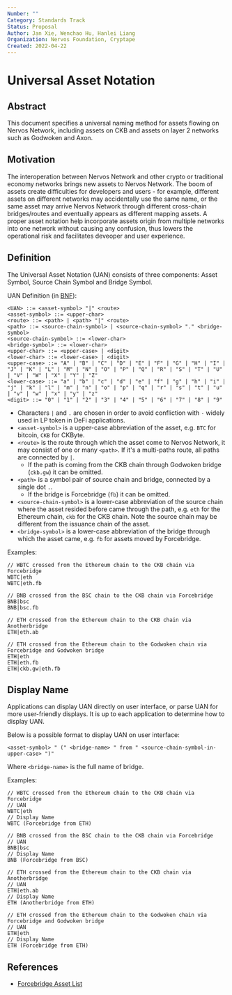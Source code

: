 ```yaml
---
Number: ""
Category: Standards Track
Status: Proposal
Author: Jan Xie, Wenchao Hu, Hanlei Liang
Organization: Nervos Foundation, Cryptape
Created: 2022-04-22
---
```


# Universal Asset Notation

## Abstract

This document specifies a universal naming method for assets flowing on Nervos Network, including assets on CKB and assets on layer 2 networks such as Godwoken and Axon.

## Motivation

The interoperation between Nervos Network and other crypto or traditional economy networks brings new assets to Nervos Network. The boom of assets create difficulties for developers and users - for example, different assets on different networks may accidentally use the same name, or the same asset may arrive Nervos Network through different cross-chain bridges/routes and eventually appears as different mapping assets. A proper asset notation help incorporate assets origin from multiple networks into one network without causing any confusion, thus lowers the operational risk and facilitates deveoper and user experience.

## Definition

The Universal Asset Notation (UAN) consists of three components: Asset Symbol, Source Chain Symbol and Bridge Symbol.

UAN Definition (in [BNF](https://en.wikipedia.org/wiki/Backus%E2%80%93Naur_form)):

```
<UAN> ::= <asset-symbol> "|" <route>
<asset-symbol> ::= <upper-char>
<route> ::= <path> | <path> "|" <route>
<path> ::= <source-chain-symbol> | <source-chain-symbol> "." <bridge-symbol>
<source-chain-symbol> ::= <lower-char>
<bridge-symbol> ::= <lower-char>
<upper-char> ::= <upper-case> | <digit>
<lower-char> ::= <lower-case> | <digit>
<upper-case> ::= "A" | "B" | "C" | "D" | "E" | "F" | "G" | "H" | "I" | "J" | "K" | "L" | "M" | "N" | "O" | "P" | "Q" | "R" | "S" | "T" | "U" | "V" | "W" | "X" | "Y" | "Z"
<lower-case> ::= "a" | "b" | "c" | "d" | "e" | "f" | "g" | "h" | "i" | "j" | "k" | "l" | "m" | "n" | "o" | "p" | "q" | "r" | "s" | "t" | "u" | "v" | "w" | "x" | "y" | "z"
<digit> ::= "0" | "1" | "2" | "3" | "4" | "5" | "6" | "7" | "8" | "9"
```

- Characters `|` and `.` are chosen in order to avoid confliction with `-` widely used in LP token in DeFi applications.
- `<asset-symbol>` is a upper-case abbreviation of the asset, e.g. `BTC` for bitcoin, `CKB` for CKByte.
- `<route>` is the route through which the asset come to Nervos Network, it may consist of one or many `<path>`. If it's a multi-paths route, all paths are connected by `|`.
	- If the path is coming from the CKB chain through Godwoken bridge (`ckb.gw`) it can be omitted.
- `<path>` is a symbol pair of source chain and bridge, connected by a single dot `.`.
	- If the bridge is Forcebridge (`fb`) it can be omitted.
- `<source-chain-symbol>` is a lower-case abbreviation of the source chain where the asset resided before came through the path, e.g. `eth` for the Ethereum chain, `ckb` for the CKB chain. Note the source chain may be different from the issuance chain of the asset.
- `<bridge-symbol>` is a lower-case abbreviation of the bridge through which the asset came, e.g. `fb` for assets moved by Forcebridge.

Examples:

```
// WBTC crossed from the Ethereum chain to the CKB chain via Forcebridge
WBTC|eth
WBTC|eth.fb

// BNB crossed from the BSC chain to the CKB chain via Forcebridge
BNB|bsc
BNB|bsc.fb

// ETH crossed from the Ethereum chain to the CKB chain via Anotherbridge
ETH|eth.ab

// ETH crossed from the Ethereum chain to the Godwoken chain via Forcebridge and Godwoken bridge
ETH|eth
ETH|eth.fb
ETH|ckb.gw|eth.fb
```

## Display Name

Applications can display UAN directly on user interface, or parse UAN for more user-friendly displays. It is up to each application to determine how to display UAN.

Below is a possible format to display UAN on user interface:

```
<asset-symbol> " (" <bridge-name> " from " <source-chain-symbol-in-upper-case> ")"
```

Where `<bridge-name>` is the full name of bridge.

Examples:

```
// WBTC crossed from the Ethereum chain to the CKB chain via Forcebridge
// UAN
WBTC|eth
// Display Name
WBTC (Forcebridge from ETH)

// BNB crossed from the BSC chain to the CKB chain via Forcebridge
// UAN
BNB|bsc
// Display Name
BNB (Forcebridge from BSC)

// ETH crossed from the Ethereum chain to the CKB chain via Anotherbridge
// UAN
ETH|eth.ab
// Display Name
ETH (Anotherbridge from ETH)

// ETH crossed from the Ethereum chain to the Godwoken chain via Forcebridge and Godwoken bridge
// UAN
ETH|eth
// Display Name
ETH (Forcebridge from ETH)
```

## References

- [Forcebridge Asset List](https://github.com/nervosnetwork/force-bridge/blob/main/configs/all-bridged-tokens.json)
